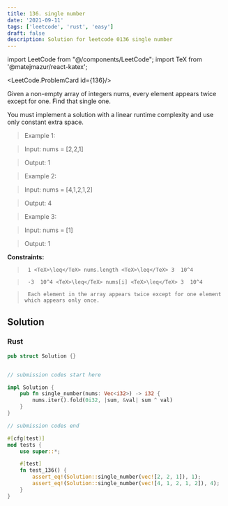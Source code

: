 ```yaml
---
title: 136. single number
date: '2021-09-11'
tags: ['leetcode', 'rust', 'easy']
draft: false
description: Solution for leetcode 0136 single number
---
```

import LeetCode from "@/components/LeetCode";
import TeX from '@matejmazur/react-katex';

<LeetCode.ProblemCard id={136}/>
 

  Given a non-empty array of integers nums, every element appears twice except for one. Find that single one.

  You must implement a solution with a linear runtime complexity and use only constant extra space.

   

 >   Example 1:

 >   Input: nums <TeX>=</TeX> [2,2,1]

 >   Output: 1

 >   Example 2:

 >   Input: nums <TeX>=</TeX> [4,1,2,1,2]

 >   Output: 4

 >   Example 3:

 >   Input: nums <TeX>=</TeX> [1]

 >   Output: 1

   

  **Constraints:**

  

 >   	1 <TeX>\leq</TeX> nums.length <TeX>\leq</TeX> 3  10^4

 >   	-3  10^4 <TeX>\leq</TeX> nums[i] <TeX>\leq</TeX> 3  10^4

 >   	Each element in the array appears twice except for one element which appears only once.


## Solution
### Rust
```rust
pub struct Solution {}


// submission codes start here

impl Solution {
    pub fn single_number(nums: Vec<i32>) -> i32 {
        nums.iter().fold(0i32, |sum, &val| sum ^ val)
    }
}

// submission codes end

#[cfg(test)]
mod tests {
    use super::*;

    #[test]
    fn test_136() {
        assert_eq!(Solution::single_number(vec![2, 2, 1]), 1);
        assert_eq!(Solution::single_number(vec![4, 1, 2, 1, 2]), 4);
    }
}

```
